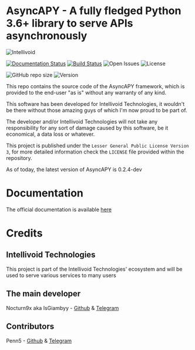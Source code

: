# AsyncAPY - A fully fledged Python 3.6+ library to serve APIs asynchronously 

![Intellivoid](https://i.imgur.com/LKjpZMX.png)

[![Documentation Status](https://readthedocs.org/projects/asyncapy/badge/?version=latest)](https://asyncapy.readthedocs.io/en/latest/?badge=latest) [![Build Status](https://travis-ci.com/intellivoid/AsyncAPY.svg?branch=master)](https://travis-ci.com/intellivoid/AsyncAPY) ![Open Issues](https://img.shields.io/github/issues/intellivoid/AsyncAPY) ![License](https://img.shields.io/github/license/intellivoid/AsyncAPY)

![GitHub repo size](https://img.shields.io/github/repo-size/nocturn9x/AsyncAPY) ![Version](https://img.shields.io/badge/version-0.2.4--dev-blue)

This repo contains the source code of the AsyncAPY framework, which is provided to the end-user "as is" without any warranty of any kind. 

This software has been developed for Intellivoid Technologies, it wouldn't be there without those amazing guys of which I'm now proud to be part of.

The developer and/or Intellivoid Technologies will not take any responsibility for any sort of damage caused by this software, be it economical, a data loss or whatever. 

This project is published under the `Lesser General Public License Version 3`, for more detailed information check the `LICENSE` file provided within the repository. 

As of today, the latest version of AsyncAPY is 0.2.4-dev 

# Documentation

The official documentation is available [here](https://asyncapy.readthedocs.io)

# Credits

## Intellivoid Technologies

This project is part of the Intellivoid Technologies' ecosystem and will be used to serve various services to many users

## The main developer

Nocturn9x aka IsGiambyy - [Github](https://github.com/nocturn9x) & [Telegram](https://t.me/isgiambyy)
## Contributors

Penn5 - [Github](https://github.com/penn5) & [Telegram](https://t.me/Hackintosh5)

